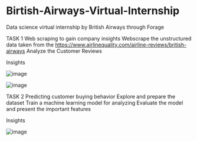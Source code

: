 # Birtish-Airways-Virtual-Internship

Data science virtual internship by British Airways through Forage

TASK 1
Web scraping to gain company insights
  Webscrape the unstructured data taken from the https://www.airlinequality.com/airline-reviews/british-airways
  Analyze the Customer Reviews

Insights

![image](https://github.com/Abiramashree/Birtish-Airways-Virtual-Internship-/assets/100403590/856a31d4-46e3-4a96-8da0-fad26e991df3)

![image](https://github.com/Abiramashree/Birtish-Airways-Virtual-Internship-/assets/100403590/6774af7d-f764-407d-87de-0b327e64d1fa)


TASK 2
 Predicting customer buying behavior
  Explore and prepare the dataset
  Train a machine learning model for analyzing 
  Evaluate the model and present the important features

Insights 

![image](https://github.com/Abiramashree/Birtish-Airways-Virtual-Internship-/assets/100403590/dcb69ee6-83ff-43f9-9d68-0a2bddf897b0)

  









